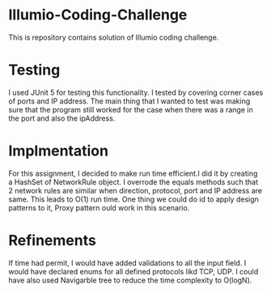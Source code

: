 # Illumio-Coding-Challenge
This is repository contains solution of Illumio coding challenge.

# Testing
I used JUnit 5 for testing this functionality. I tested by covering corner cases of ports and IP address. 
The main thing that I wanted to test was making sure that the program still worked for the case when there was a range in the port and also the ipAddress. 

# Implmentation
For this assignment, I decided  to make run time efficient.I did it by creating a HashSet of NetworkRule object. I overrode the equals methods such that 2 network rules are similar when direction, protocol, port and IP address are same. 
This leads to O(1) run time. One thing we could do id to apply design patterns to it, Proxy pattern ould work in this scenario.

# Refinements
If time had permit, I would have added validations to all the input field. I would have declared enums for all defined protocols likd TCP, UDP.
I could have also used Navigarble tree to reduce the time complexity to O(logN).

